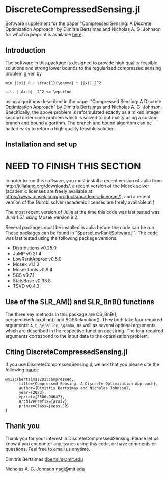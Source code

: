 # DiscreteCompressedSensing.jl
Software supplement for the paper  "Compressed Sensing: A Discrete Optimization Approach"  by Dimitris Bertsimas and Nicholas A. G. Johnson for which a preprint
is available [here](https://arxiv.org/pdf/2306.04647.pdf).

## Introduction

The software in this package is designed to provide high quality feasible
solutions and strong lower bounds to the regularized compressed sensing problem
given by

`min ||x||_0 + \frac{1}{\gamma} * ||x||_2^2`

`s.t. ||Ax-b||_2^2 <= \epsilon`

using algorithms described in the paper "Compressed Sensing: A Discrete
Optimization Approach"  by Dimitris Bertsimas and Nicholas A. G. Johnson.
Specifically, the above problem is reformulated exactly as a mixed integer
second order cone problem which is solved to optimality using a custom branch
and bound algorithm. The branch and bound algorithm can be halted early to
return a high quality feasible solution.

## Installation and set up
# NEED TO FINISH THIS SECTION

In order to run this software, you must install a recent version of Julia from
http://julialang.org/downloads/, a recent version of the Mosek solver (academic
licenses are freely available at
https://www.mosek.com/products/academic-licenses/), and a recent version of the
Gurobi solver (academic licenses are freely available at )


The most recent version of Julia at the time this code was last tested was Julia 1.5.1 using Mosek version 9.2.

Several packages must be installed in Julia before the code can be run.  These packages can be found in "SparseLowRankSoftware.jl". The code was last tested using the following package versions:

- Distributions v0.25.0
- JuMP v0.21.4
- LowRankApprox v0.5.0
- Mosek v1.1.3
- MosekTools v0.9.4
- SCS v0.7.1
- StatsBase v0.33.8
- TSVD v0.4.3

## Use of the SLR_AM() and SLR_BnB() functions

The three key methods in this package are CS_BnB(), perspectiveRelaxation() and
SOSRelaxation().  They both take four required  arguments: `A`, `b`, `\epsilon`, `\gamma`, as well as several optional arguments which are described in the
respective function docstring. The four required arguments correspond to the
input data to the optimization problem.

## Citing DiscreteCompressedSensing.jl

If you use DiscreteCompressedSensing.jl, we ask that you please cite the following [paper](https://arxiv.org/pdf/2306.04647.pdf):

```
@misc{bertsimas2023compressed,
      title={Compressed Sensing: A Discrete Optimization Approach},
      author={Dimitris Bertsimas and Nicholas Johnson},
      year={2023},
      eprint={2306.04647},
      archivePrefix={arXiv},
      primaryClass={eess.SP}
}
```

## Thank you

Thank you for your interest in DiscreteCompressedSensing. Please let us know if
you encounter any issues using this code, or have comments or questions.  Feel
free to email us anytime.

Dimitris Bertsimas
dbertsim@mit.edu

Nicholas A. G. Johnson
nagj@mit.edu

